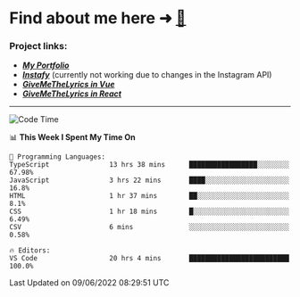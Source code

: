 # Find about me here ➜ [🧑](https://pauabella.dev)

### Project links:
- ***[My Portfolio](https://pauabella.dev)***
- ***[Instafy](https://instafy.me)*** (currently not working due to changes in the Instagram API)
- ***[GiveMeTheLyrics in Vue](https://lyrics.pauabella.dev)***
- ***[GiveMeTheLyrics in React](https://pauabella.dev/GiveMeTheLyrics)***

---
<!--START_SECTION:waka-->
![Code Time](http://img.shields.io/badge/Code%20Time-1%2C139%20hrs%2029%20mins-blue)

📊 **This Week I Spent My Time On** 

```text
💬 Programming Languages: 
TypeScript               13 hrs 38 mins      █████████████████░░░░░░░░   67.98% 
JavaScript               3 hrs 22 mins       ████░░░░░░░░░░░░░░░░░░░░░   16.8% 
HTML                     1 hr 37 mins        ██░░░░░░░░░░░░░░░░░░░░░░░   8.1% 
CSS                      1 hr 18 mins        █░░░░░░░░░░░░░░░░░░░░░░░░   6.49% 
CSV                      6 mins              ░░░░░░░░░░░░░░░░░░░░░░░░░   0.58%

🔥 Editors: 
VS Code                  20 hrs 4 mins       █████████████████████████   100.0%

```


 Last Updated on 09/06/2022 08:29:51 UTC
<!--END_SECTION:waka-->
